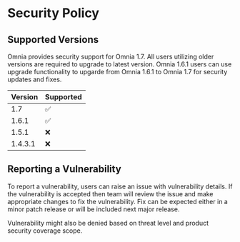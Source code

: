 # Security Policy

## Supported Versions

Omnia provides security support for Omnia 1.7. All users utilizing older versions are required to upgrade to latest version.
Omnia 1.6.1 users can use upgrade functionality to upgarde from Omnia 1.6.1 to Omnia 1.7 for security updates and fixes. 



| Version | Supported          |
| ------- | ------------------ |
| 1.7     | :white_check_mark: |
| 1.6.1   | :white_check_mark: |
| 1.5.1   | :x:                |
| 1.4.3.1 | :x:                |


## Reporting a Vulnerability

To report a vulnerability, users can raise an issue with vulnerability details. 
If the vulnerability is accepted then team will review the issue and make appropriate changes to fix the vulnerability. Fix can be expected either in a minor patch release or will be included next major release. 

Vulnerability might also be denied based on threat level and product security coverage scope.

